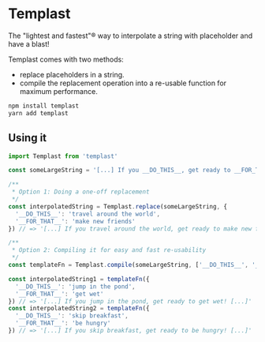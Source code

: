 # Templast

The "lightest and fastest"® way to interpolate a string with placeholder and have a blast!

Templast comes with two methods:

- replace placeholders in a string.
- compile the replacement operation into a re-usable function for maximum performance.

```sh
npm install templast
yarn add templast
```

## Using it

```js
import Templast from 'templast'

const someLargeString = '[...] If you __DO_THIS__, get ready to __FOR_THAT__! [...]'

/**
 * Option 1: Doing a one-off replacement
 */
const interpolatedString = Templast.replace(someLargeString, {
  '__DO_THIS__': 'travel around the world',
  '__FOR_THAT__': 'make new friends'
}) // => '[...] If you travel around the world, get ready to make new friends! [...]'

/**
 * Option 2: Compiling it for easy and fast re-usability
 */
const templateFn = Templast.compile(someLargeString, ['__DO_THIS__', '__FOR_THAT__'])

const interpolatedString1 = templateFn({
  '__DO_THIS__': 'jump in the pond',
  '__FOR_THAT__': 'get wet'
}) // => '[...] If you jump in the pond, get ready to get wet! [...]'
const interpolatedString2 = templateFn({
  '__DO_THIS__': 'skip breakfast',
  '__FOR_THAT__': 'be hungry'
}) // => '[...] If you skip breakfast, get ready to be hungry! [...]'
```

